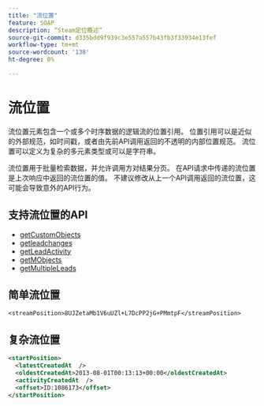 ```yaml
---
title: "流位置"
feature: SOAP
description: “Steam定位概述”
source-git-commit: d335bdd9f939c3e557a557b43fb3f33934e13fef
workflow-type: tm+mt
source-wordcount: '138'
ht-degree: 0%

---
```



# 流位置

流位置元素包含一个或多个时序数据的逻辑流的位置引用。 位置引用可以是近似的外部规范，如时间戳，或者由先前API调用返回的不透明的内部位置规范。 流位置可以定义为复杂的多元素类型或可以是字符串。

流位置用于批量检索数据，并允许调用方对结果分页。 在API请求中传递的流位置是上次响应中返回的流位置的值。 不建议修改从上一个API调用返回的流位置，这可能会导致意外的API行为。

## 支持流位置的API

- [getCustomObjects](getcustomobjects.md)
- [getleadchanges](getleadchanges.md)
- [getLeadActivity](getleadactivity.md)
- [getMObjects](getmobjects.md)
- [getMultipleLeads](getmultipleleads.md)

## 简单流位置

```
<streamPosition>8UJZetaMb1V6uUZl+L7DcPP2jG+PMmtpF</streamPosition>
```

## 复杂流位置

```xml
<startPosition>
  <latestCreatedAt  />
  <oldestCreatedAt>2013-08-01T00:13:13+00:00</oldestCreatedAt>
  <activityCreatedAt  />
  <offset>ID:1086173</offset>
</startPosition>
```
